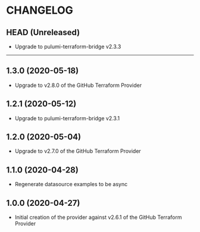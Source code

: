 CHANGELOG
=========

## HEAD (Unreleased)
* Upgrade to pulumi-terraform-bridge v2.3.3

---

## 1.3.0 (2020-05-18)
* Upgrade to v2.8.0 of the GitHub Terraform Provider

## 1.2.1 (2020-05-12)
* Upgrade to pulumi-terraform-bridge v2.3.1

## 1.2.0 (2020-05-04)
* Upgrade to v2.7.0 of the GitHub Terraform Provider

## 1.1.0 (2020-04-28)
* Regenerate datasource examples to be async

## 1.0.0 (2020-04-27)
* Initial creation of the provider against v2.6.1 of the GitHub Terraform Provider
